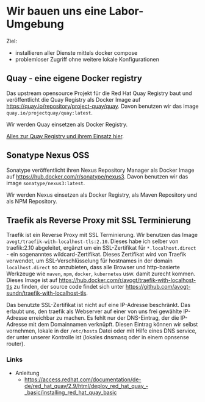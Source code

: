 # Wir bauen uns eine Labor-Umgebung

Ziel:

- installieren aller Dienste mittels docker compose
- problemloser Zugriff ohne weitere lokale Konfigurationen

## Quay - eine eigene Docker registry

Das upstream opensource Projekt für die Red Hat Quay Registry baut und veröffentlicht die Quay Registry als Docker Image auf <https://quay.io/repository/project-quay/quay>. Davon benutzen wir das image `quay.io/projectquay/quay:latest`.


Wir werden Quay einsetzen als Docker Registry.

[Alles zur Quay Registry und ihrem Einsatz hier](./README-registry.md).


## Sonatype Nexus OSS

Sonatype veröffentlicht ihren Nexus Repository Manager als Docker Image auf <https://hub.docker.com/r/sonatype/nexus3>. Davon benutzen wir das image `sonatype/nexus3:latest`.

Wir werden Nexus einsetzen als Docker Registry, als Maven Repository und als NPM Repository.

## Traefik als Reverse Proxy mit SSL Terminierung

Traefik ist ein Reverse Proxy mit SSL Terminierung. Wir benutzen das Image `avogt/traefik-with-localhost-tls:2.10`. Dieses habe ich selber von traefik:2.10 abgeleitet, ergänzt um ein SSL-Zertifikat für `*.localhost.direct` -  ein sogenanntes wildcard-Zertifikat. Dieses Zertifikat wird von Traefik verwendet, um SSL-Verschlüsselung für hostnames in der domain `localhost.direct` so anzubieten, dass alle Browser und http-basierte Werkzeuge wie `maven`, `npm`, `docker`, `kubernetes` usw. damit zurecht kommen. Dieses Image ist auf <https://hub.docker.com/r/avogt/traefik-with-localhost-tls> zu finden, der source code findet sich unter <https://github.com/avogt-sundn/traefik-with-localhost-tls>.

Das benutzte SSL-Zertifikat ist nicht auf eine IP-Adresse beschränkt. Das erlaubt uns, den traefik als Webserver auf einer von uns frei gewählte IP-Adresse erreichbar zu machen. Es fehlt nur der DNS-Eintrag, der die IP-Adresse mit dem Domainnamen verknüpft. Diesen Eintrag können wir selbst vornehmen, lokale in der `/etc/hosts` Datei oder mit Hilfe eines DNS service, der unter unserer Kontrolle ist (lokales dnsmasq oder in einem opnsense router).

### Links

- Anleitung
  - <https://access.redhat.com/documentation/de-de/red_hat_quay/2.9/html/deploy_red_hat_quay_-_basic/installing_red_hat_quay_basic>

